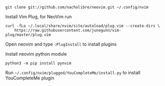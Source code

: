 `git clone git://github.com/nacholibre/neovim.git ~/.config/nvim`

Install Vim Plug, for NeoVim run

```
curl -fLo ~/.local/share/nvim/site/autoload/plug.vim --create-dirs \
    https://raw.githubusercontent.com/junegunn/vim-plug/master/plug.vim
```

Open neovim and type `:PlugInstall` to install plugins

Install neovim python module
```
python3 -m pip install pynvim
```

Run `~/.config/nvim/plugged/YouCompleteMe/install.py` to install YouCompleteMe plugin
